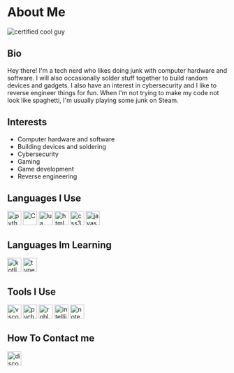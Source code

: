 # About Me

![certified cool guy](https://github.com/snqwq/assets/blob/1ac935f88dbb3fdafd615ddf20288b6cefacd15c/cool-guy-green.svg)

## Bio

Hey there! I'm a tech nerd who likes doing junk with computer hardware and software. I will also occasionally solder stuff together to build random devices and gadgets. I also have an interest in cybersecurity and I like to reverse engineer things for fun. When I'm not trying to make my code not look like spaghetti, I'm usually playing some junk on Steam.

## Interests

- Computer hardware and software
- Building devices and soldering
- Cybersecurity
- Gaming
- Game development
- Reverse engineering

## Languages I Use

<div float="left">
  <img height="32" width="32" src="https://cdn.simpleicons.org/python" alt="python"/>
  <img height="32" width="32" src="https://cdn.simpleicons.org/C" alt="C"/>
  <img height="32" width="32" src="https://cdn.simpleicons.org/lua" alt="lua"/>
  <img height="32" width="32" src="https://cdn.simpleicons.org/html5" alt="html5"/>
  <img height="32" width="32" src="https://cdn.simpleicons.org/css3" alt="css3"/>
  <img height="32" width="32" src="https://cdn.simpleicons.org/javascript" alt="javascript"/>
<div/>

## Languages Im Learning

<div float="left">
  <img height="32" width="32" src="https://cdn.simpleicons.org/kotlin" alt="kotlin"/>
  <img height="32" width="32" src="https://cdn.simpleicons.org/typescript" alt="typescript"/>
</div/>

## Tools I Use

<div float="left">
  <img height="32" width="32" src="https://cdn.simpleicons.org/visualstudiocode" alt="vscode"/>
  <img height="32" width="32" src="https://cdn.simpleicons.org/pycharm/39d890" alt="pycharm"/>
  <img height="32" width="32" src="https://cdn.simpleicons.org/robloxstudio/" alt="roblox studio"/>
  <img height="32" width="32" src="https://cdn.simpleicons.org/intellijidea/1578f4" alt="intellijidea"/>
  <img height="32" width="32" src="https://cdn.simpleicons.org/notepadplusplus" alt="notepadplusplus"/>
<div/>

## How To Contact me

<div float="left">
  <a href="https://discordapp.com/users/686709101044039769">
    <img height="32" width="32" src="https://cdn.simpleicons.org/discord" alt="discord"/>
  </a>
<div/>
